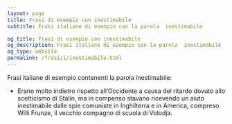 ```yaml
---
layout: page
title: Frasi di esempio con inestimabile 
subtitle: Frasi italiane di esempio con la parola  inestimabile

og_title: Frasi di esempio con inestimabile 
og_description: Frasi italiane di esempio con la parola  inestimabile
og_type: website
permalink: /frasi/i/inestimabile.html
---
```


Frasi italiane di esempio contenenti la parola inestimabile:


- Erano molto indietro rispetto all’Occidente a causa del ritardo dovuto allo scetticismo di Stalin, ma in compenso stavano ricevendo un aiuto inestimabile dalle spie comuniste in Inghilterra e in America, compreso Willi Frunze, il vecchio compagno di scuola di Volodja.
